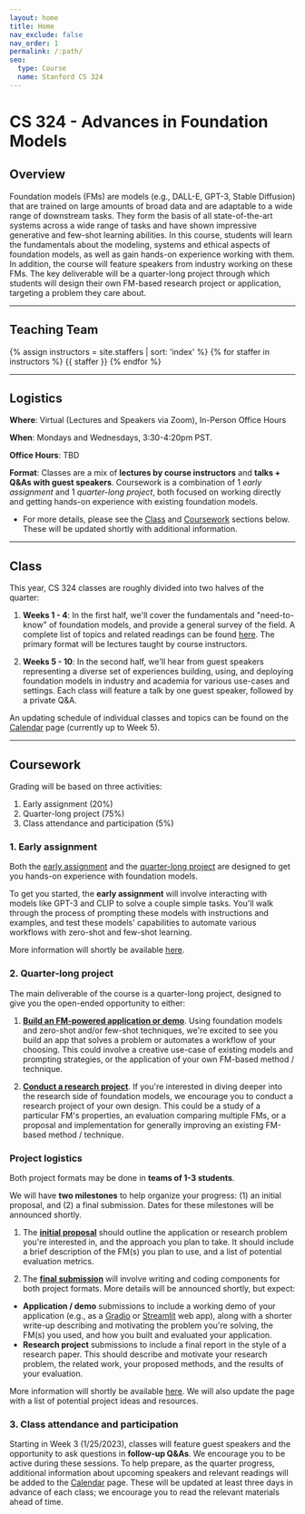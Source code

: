 ```yaml
---
layout: home
title: Home
nav_exclude: false
nav_order: 1
permalink: /:path/
seo:
  type: Course
  name: Stanford CS 324
---
```


# CS 324 - Advances in Foundation Models

## Overview

Foundation models (FMs) are models (e.g., DALL-E, GPT-3, Stable Diffusion) that are trained on large amounts of broad data and are adaptable to a wide range of downstream tasks. They form the basis of all state-of-the-art systems across a wide range of tasks and have shown impressive generative and few-shot learning abilities. In this course, students will learn the fundamentals about the modeling, systems and ethical aspects of foundation models, as well as gain hands-on experience working with them. In addition, the course will feature speakers from industry working on these FMs. The key deliverable will be a quarter-long project through which students will design their own FM-based research project or application, targeting a problem they care about. 

---

## Teaching Team  
{% assign instructors = site.staffers | sort: 'index' %}
{% for staffer in instructors %}
{{ staffer }}
{% endfor %}

---

## Logistics

**Where**: Virtual (Lectures and Speakers via Zoom), In-Person Office Hours

**When**: Mondays and Wednesdays, 3:30-4:20pm PST.  

**Office Hours**: TBD

**Format**: Classes are a mix of **lectures by course instructors** and **talks + Q&As with guest speakers**. Coursework is a combination of 1 *early assignment* and 1 *quarter-long project*, both focused on working directly and getting hands-on experience with existing foundation models.   
- For more details, please see the [Class](#class) and [Coursework](#coursework) sections below. These will be updated shortly with additional information.

---

## Class 
This year, CS 324 classes are roughly divided into two halves of the quarter:  
1. **Weeks 1 - 4**: In the first half, we'll cover the fundamentals and "need-to-know" of foundation models, and provide a general survey of the field. A complete list of topics and related readings can be found [here](https://stanford-cs324.github.io/winter2023/syllabus/). The primary format will be lectures taught by course instructors.
 
2. **Weeks 5 - 10**: In the second half, we'll hear from guest speakers representing a diverse set of experiences building, using, and deploying foundation models in industry and academia for various use-cases and settings. Each class will feature a talk by one guest speaker, followed by a private Q&A.

An updating schedule of individual classes and topics can be found on the [Calendar](https://stanford-cs324.github.io/winter2023/calendar/) page (currently up to Week 5).

---

## Coursework
Grading will be based on three activities:  
1. Early assignment (20%) 
2. Quarter-long project (75%)  
3. Class attendance and participation (5%)

### 1. Early assignment
Both the [early assignment](https://stanford-cs324.github.io/winter2023/assignment/) and the [quarter-long project](https://stanford-cs324.github.io/winter2023/project/) are designed to get you hands-on experience with foundation models. 

To get you started, the **early assignment** will involve interacting with models like GPT-3 and CLIP to solve a couple simple tasks. You'll walk through the process of prompting these models with instructions and examples, and test these models' capabilities to automate various workflows with zero-shot and few-shot learning. 

More information will shortly be available [here](https://stanford-cs324.github.io/winter2023/assignment/). 


### 2. Quarter-long project
The main deliverable of the course is a quarter-long project, designed to give you the open-ended opportunity to either: 
1. **[Build an FM-powered application or demo]()**. Using foundation models and zero-shot and/or few-shot techniques, we're excited to see you build an app that solves a problem or automates a workflow of your choosing. This could involve a creative use-case of existing models and prompting strategies, or the application of your own FM-based method / technique.  

2. **[Conduct a research project]()**. If you're interested in diving deeper into the research side of foundation models, we encourage you to conduct a research project of your own design. This could be a study of a particular FM's properties, an evaluation comparing multiple FMs, or a proposal and implementation for generally improving an existing FM-based method / technique. 

### Project logistics  
Both project formats may be done in **teams of 1-3 students**.

We will have **two milestones** to help organize your progress: (1) an initial proposal, and (2) a final submission. Dates for these milestones will be announced shortly.   
1. The **[initial proposal]()** should outline the application or research problem you're interested in, and the approach you plan to take. It should include a brief description of the FM(s) you plan to use, and a list of potential evaluation metrics.  

2. The **[final submission]()** will involve writing and coding components for both project formats. More details will be announced shortly, but expect:
- **Application / demo** submissions to include a working demo of your application (e.g., as a [Gradio](https://gradio.app/) or [Streamlit](https://streamlit.io/) web app), along with a shorter write-up describing and motivating the problem you're solving, the FM(s) you used, and how you built and evaluated your application.  
- **Research project** submissions to include a final report in the style of a research paper. This should describe and motivate your research problem, the related work, your proposed methods, and the results of your evaluation. 

More information will shortly be available [here](https://stanford-cs324.github.io/winter2023/projected/). We will also update the page with a list of potential project ideas and resources.

### 3. Class attendance and participation 
Starting in Week 3 (1/25/2023), classes will feature guest speakers and the opportunity to ask questions in **follow-up Q&As**. We encourage you to be active during these sessions. To help prepare, as the quarter progress, additional information about upcoming speakers and relevant readings will be added to the [Calendar](https://stanford-cs324.github.io/winter2023/calendar/) page. These will be updated at least three days in advance of each class; we encourage you to read the relevant materials ahead of time.
